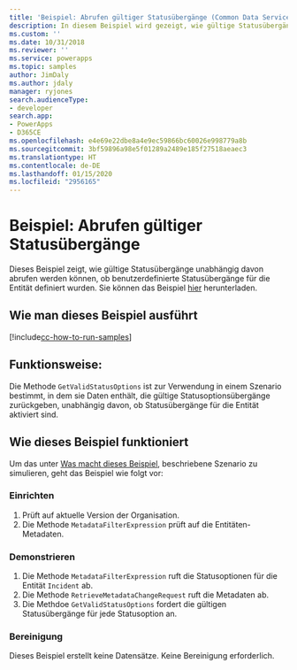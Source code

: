 ```yaml
---
title: 'Beispiel: Abrufen gültiger Statusübergänge (Common Data Service) | Microsoft-Dokumentation'
description: In diesem Beispiel wird gezeigt, wie gültige Statusübergänge abgerufen werden.
ms.custom: ''
ms.date: 10/31/2018
ms.reviewer: ''
ms.service: powerapps
ms.topic: samples
author: JimDaly
ms.author: jdaly
manager: ryjones
search.audienceType:
- developer
search.app:
- PowerApps
- D365CE
ms.openlocfilehash: e4e69e22dbe8a4e9ec59866bc60026e998779a8b
ms.sourcegitcommit: 3bf59896a98e5f01289a2489e185f27518aeaec3
ms.translationtype: HT
ms.contentlocale: de-DE
ms.lasthandoff: 01/15/2020
ms.locfileid: "2956165"
---
```

# <a name="sample-retrieve-valid-status-transitions"></a>Beispiel: Abrufen gültiger Statusübergänge

Dieses Beispiel zeigt, wie gültige Statusübergänge unabhängig davon abrufen werden können, ob benutzerdefinierte Statusübergänge für die Entität definiert wurden. Sie können das Beispiel [hier](https://github.com/Microsoft/PowerApps-Samples/tree/master/cds/orgsvc/C%23/RetrieveValidTransitions) herunterladen.
 
## <a name="how-to-run-this-sample"></a>Wie man dieses Beispiel ausführt

[!include[cc-how-to-run-samples](../../includes/cc-how-to-run-samples.md)]


## <a name="what-this-sample-does"></a>Funktionsweise:

Die Methode `GetValidStatusOptions` ist zur Verwendung in einem Szenario bestimmt, in dem sie Daten enthält, die gültige Statusoptionsübergänge zurückgeben, unabhängig davon, ob Statusübergänge für die Entität aktiviert sind.
## <a name="how-this-sample-works"></a>Wie dieses Beispiel funktioniert

Um das unter [Was macht dieses Beispiel](#what-this-sample-does), beschriebene Szenario zu simulieren, geht das Beispiel wie folgt vor:

### <a name="setup"></a>Einrichten

1. Prüft auf aktuelle Version der Organisation.
1. Die Methode `MetadataFilterExpression` prüft auf die Entitäten-Metadaten.

### <a name="demonstrate"></a>Demonstrieren

1. Die Methode `MetadataFilterExpression` ruft die Statusoptionen für die Entität `Incident` ab.
1. Die Methode `RetrieveMetadataChangeRequest` ruft die Metadaten ab.
1. Die Methdoe `GetValidStatusOptions` fordert die gültigen Statusübergänge für jede Statusoption an.

### <a name="clean-up"></a>Bereinigung

Dieses Beispiel erstellt keine Datensätze. Keine Bereinigung erforderlich.
